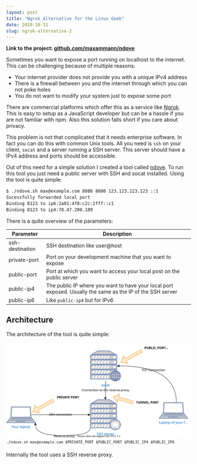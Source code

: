 ```yaml
---
layout: post
title: "Ngrok Alternative for the Linux Geek"
date: 2020-10-31
slug: ngrok-alternative-2
---
```


**Link to the project: [github.com/maxammann/ndove](https://github.com/maxammann/ndove)**

Sometimes you want to expose a port running on localhost to the internet. This can be challenging because of multiple reasons:

* Your internet provider does not provide you with a unique IPv4 address
* There is a firewall between you and the internet through which you can not poke holes
* You do not want to modify your system just to expose some port

There are commercial platforms which offer this as a service like [Ngrok](https://ngrok.com/). This
is easy to setup as a JavaScript developer but can be a hassle if you are not familiar with npm.
Also this solution falls short if you care about privacy.

This problem is not that complicated that it needs enterprise software. In fact you can do this with
common Unix tools. All you need is `ssh` on your client, `socat` and a server running a SSH server. This server should have a IPv4 address and ports should be accessible.

Out of this need for a simple solution I created a tool called [ndove](https://github.com/maxammann/ndove). To run this tool you just need a public server with SSH and socat installed.
Using the tool is quite simple:

```txt
$ ./ndove.sh max@example.com 8080 8080 123.123.123.123 ::1
Sucessfully forwarded local port
Binding 8123 to ip6:2a01:4f8:c2c:2fff::c1
Binding 8123 to ip4:78.47.200.189
```

There is a quite overview of the parameters:

|Parameter|Description|
|---|---|
|ssh-destination|SSH destination like user@host|
|private-port|Port on your development machine that you want to expose|
|public-port|Port at which you want to access your local post on the public server|
|public-ip4|The public IP where you want to have your local port exposed. Usually the same as the IP of the SSH server|
|public-ip6|Like `public-ip4` but for IPv6|

## Architecture

The architecture of the tool is quite simple:

![Architecture overview](./topology.drawio.svg)
<sup>`./ndove.sh max@example.com $PRIVATE_PORT $PUBLIC_PORT $PUBLIC_IP4 $PUBLIC_IP6`</sup>

Internally the tool uses a SSH reverse proxy.